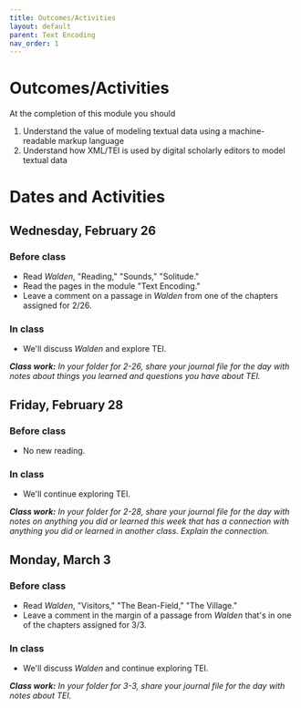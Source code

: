 ```yaml
---
title: Outcomes/Activities
layout: default
parent: Text Encoding
nav_order: 1
---
```

# Outcomes/Activities

At the completion of this module you should

1. Understand the value of modeling textual data using a machine-readable markup language
2. Understand how XML/TEI is used by digital scholarly editors to model textual data

# Dates and Activities

## Wednesday, February 26

### Before class

- Read *Walden*, "Reading," "Sounds," "Solitude."
- Read the pages in the module "Text Encoding."
- Leave a comment on a passage in *Walden* from one of the chapters assigned for 2/26.

### In class

- We'll discuss *Walden* and explore TEI.

***Class work:*** *In your folder for 2-26, share your journal file for the day with notes about things you learned and questions you have about TEI.*

## Friday, February 28

### Before class

- No new reading.

### In class

- We'll continue exploring TEI.

***Class work:*** *In your folder for 2-28, share your journal file for the day with notes on anything you did or learned this week that has a connection with anything you did or learned in another class. Explain the connection.*

## Monday, March 3

### Before class

- Read *Walden*, "Visitors," "The Bean-Field," "The Village."
- Leave a comment in the margin of a passage from *Walden* that's in one of the chapters assigned for 3/3.

### In class

- We'll discuss *Walden* and continue exploring TEI.

***Class work:*** *In your folder for 3-3, share your journal file for the day with notes about TEI.*